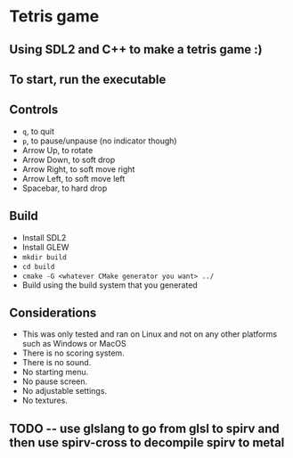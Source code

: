 # Tetris game

## Using SDL2 and C++ to make a tetris game :)

## To start, run the executable

## Controls

 - `q`, to quit
 - `p`, to pause/unpause (no indicator though)
 - Arrow Up, to rotate
 - Arrow Down, to soft drop
 - Arrow Right, to soft move right
 - Arrow Left, to soft move left
 - Spacebar, to hard drop

## Build

- Install SDL2
- Install GLEW
- `mkdir build`
- `cd build`
- `cmake -G <whatever CMake generator you want> ../`
- Build using the build system that you generated

## Considerations

- This was only tested and ran on Linux and not on any other platforms such as Windows or MacOS
- There is no scoring system.
- There is no sound.
- No starting menu.
- No pause screen.
- No adjustable settings.
- No textures.

## TODO -- use glslang to go from glsl to spirv and then use spirv-cross to decompile spirv to metal
